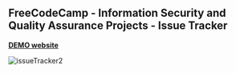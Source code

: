## FreeCodeCamp - Information Security and Quality Assurance Projects - Issue Tracker

**[DEMO website](https://fcc-issue-tracker-liu.glitch.me/)**

![issueTracker2](https://user-images.githubusercontent.com/55439246/83947139-91819b00-a858-11ea-8bd2-16a6bfc668f5.png)
